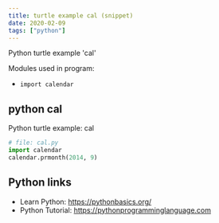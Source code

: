 ```yaml
---
title: turtle example cal (snippet)
date: 2020-02-09
tags: ["python"]
---
```

Python turtle example 'cal'


Modules used in program: 
* `import calendar`

## python cal

Python turtle example: cal

```python
# file: cal.py
import calendar
calendar.prmonth(2014, 9)

```

## Python links

- Learn Python: https://pythonbasics.org/
- Python Tutorial: https://pythonprogramminglanguage.com
